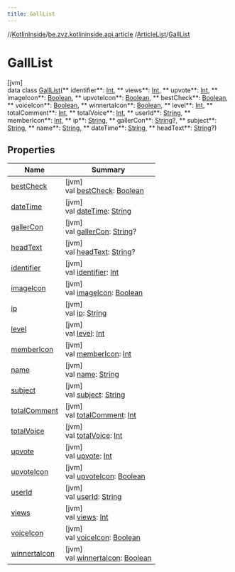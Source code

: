 ```yaml
---
title: GallList
---
```

//[KotlinInside](../../../../index.html)/[be.zvz.kotlininside.api.article](../../index.html)
/[ArticleList](../index.html)/[GallList](index.html)

# GallList

[jvm]\
data class [GallList](index.html)(**
identifier**: [Int](https://kotlinlang.org/api/latest/jvm/stdlib/kotlin/-int/index.html), **
views**: [Int](https://kotlinlang.org/api/latest/jvm/stdlib/kotlin/-int/index.html), **
upvote**: [Int](https://kotlinlang.org/api/latest/jvm/stdlib/kotlin/-int/index.html), **
imageIcon**: [Boolean](https://kotlinlang.org/api/latest/jvm/stdlib/kotlin/-boolean/index.html), **
upvoteIcon**: [Boolean](https://kotlinlang.org/api/latest/jvm/stdlib/kotlin/-boolean/index.html), **
bestCheck**: [Boolean](https://kotlinlang.org/api/latest/jvm/stdlib/kotlin/-boolean/index.html), **
voiceIcon**: [Boolean](https://kotlinlang.org/api/latest/jvm/stdlib/kotlin/-boolean/index.html), **
winnertaIcon**: [Boolean](https://kotlinlang.org/api/latest/jvm/stdlib/kotlin/-boolean/index.html), **
level**: [Int](https://kotlinlang.org/api/latest/jvm/stdlib/kotlin/-int/index.html), **
totalComment**: [Int](https://kotlinlang.org/api/latest/jvm/stdlib/kotlin/-int/index.html), **
totalVoice**: [Int](https://kotlinlang.org/api/latest/jvm/stdlib/kotlin/-int/index.html), **
userId**: [String](https://kotlinlang.org/api/latest/jvm/stdlib/kotlin/-string/index.html), **
memberIcon**: [Int](https://kotlinlang.org/api/latest/jvm/stdlib/kotlin/-int/index.html), **
ip**: [String](https://kotlinlang.org/api/latest/jvm/stdlib/kotlin/-string/index.html), **
gallerCon**: [String](https://kotlinlang.org/api/latest/jvm/stdlib/kotlin/-string/index.html)?, **
subject**: [String](https://kotlinlang.org/api/latest/jvm/stdlib/kotlin/-string/index.html), **
name**: [String](https://kotlinlang.org/api/latest/jvm/stdlib/kotlin/-string/index.html), **
dateTime**: [String](https://kotlinlang.org/api/latest/jvm/stdlib/kotlin/-string/index.html), **
headText**: [String](https://kotlinlang.org/api/latest/jvm/stdlib/kotlin/-string/index.html)?)

## Properties

| Name | Summary |
|---|---|
| [bestCheck](best-check.html) | [jvm]<br>val [bestCheck](best-check.html): [Boolean](https://kotlinlang.org/api/latest/jvm/stdlib/kotlin/-boolean/index.html) |
| [dateTime](date-time.html) | [jvm]<br>val [dateTime](date-time.html): [String](https://kotlinlang.org/api/latest/jvm/stdlib/kotlin/-string/index.html) |
| [gallerCon](galler-con.html) | [jvm]<br>val [gallerCon](galler-con.html): [String](https://kotlinlang.org/api/latest/jvm/stdlib/kotlin/-string/index.html)? |
| [headText](head-text.html) | [jvm]<br>val [headText](head-text.html): [String](https://kotlinlang.org/api/latest/jvm/stdlib/kotlin/-string/index.html)? |
| [identifier](identifier.html) | [jvm]<br>val [identifier](identifier.html): [Int](https://kotlinlang.org/api/latest/jvm/stdlib/kotlin/-int/index.html) |
| [imageIcon](image-icon.html) | [jvm]<br>val [imageIcon](image-icon.html): [Boolean](https://kotlinlang.org/api/latest/jvm/stdlib/kotlin/-boolean/index.html) |
| [ip](ip.html) | [jvm]<br>val [ip](ip.html): [String](https://kotlinlang.org/api/latest/jvm/stdlib/kotlin/-string/index.html) |
| [level](level.html) | [jvm]<br>val [level](level.html): [Int](https://kotlinlang.org/api/latest/jvm/stdlib/kotlin/-int/index.html) |
| [memberIcon](member-icon.html) | [jvm]<br>val [memberIcon](member-icon.html): [Int](https://kotlinlang.org/api/latest/jvm/stdlib/kotlin/-int/index.html) |
| [name](name.html) | [jvm]<br>val [name](name.html): [String](https://kotlinlang.org/api/latest/jvm/stdlib/kotlin/-string/index.html) |
| [subject](subject.html) | [jvm]<br>val [subject](subject.html): [String](https://kotlinlang.org/api/latest/jvm/stdlib/kotlin/-string/index.html) |
| [totalComment](total-comment.html) | [jvm]<br>val [totalComment](total-comment.html): [Int](https://kotlinlang.org/api/latest/jvm/stdlib/kotlin/-int/index.html) |
| [totalVoice](total-voice.html) | [jvm]<br>val [totalVoice](total-voice.html): [Int](https://kotlinlang.org/api/latest/jvm/stdlib/kotlin/-int/index.html) |
| [upvote](upvote.html) | [jvm]<br>val [upvote](upvote.html): [Int](https://kotlinlang.org/api/latest/jvm/stdlib/kotlin/-int/index.html) |
| [upvoteIcon](upvote-icon.html) | [jvm]<br>val [upvoteIcon](upvote-icon.html): [Boolean](https://kotlinlang.org/api/latest/jvm/stdlib/kotlin/-boolean/index.html) |
| [userId](user-id.html) | [jvm]<br>val [userId](user-id.html): [String](https://kotlinlang.org/api/latest/jvm/stdlib/kotlin/-string/index.html) |
| [views](views.html) | [jvm]<br>val [views](views.html): [Int](https://kotlinlang.org/api/latest/jvm/stdlib/kotlin/-int/index.html) |
| [voiceIcon](voice-icon.html) | [jvm]<br>val [voiceIcon](voice-icon.html): [Boolean](https://kotlinlang.org/api/latest/jvm/stdlib/kotlin/-boolean/index.html) |
| [winnertaIcon](winnerta-icon.html) | [jvm]<br>val [winnertaIcon](winnerta-icon.html): [Boolean](https://kotlinlang.org/api/latest/jvm/stdlib/kotlin/-boolean/index.html) |

